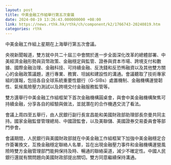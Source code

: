 ```yaml
---
layout: post
title: 中美金融工作組舉行第五次會議
date: 2024-08-19 13:26:43.000000000 +08:00
link: https://news.rthk.hk/rthk/ch/component/k2/1766743-20240819.htm
categories: rthk
---
```


中美金融工作組上星期在上海舉行第五次會議。

央視新聞報道，雙方就中共二十屆三中會關於進一步全面深化改革的總體部署、中美經濟金融形勢與貨幣政策、金融穩定與監管、證券與資本市場、跨境支付和數據、國際金融治理、金融科技、可持續金融、反洗錢和反恐怖融資以及其他雙方關心的金融政策議題，進行專業、務實、坦誠和建設性的溝通。會議聽取了技術專家組的匯報，包括各自全球系統重要性銀行（G-SIBs）處置機制、金融機構運營韌性、氣候風險壓力測試以及跨境交付金融服務監管等。

雙方還舉行中美金融工作組框架下首次金融機構圓桌會，與會中美金融機構聚焦可持續金融，分享各自的經驗與做法，並就潛在的合作機遇交流了看法。

會議上周四至五舉行，由人民銀行副行長宣昌能和美國財政部助理部長奈曼共同主持。國家金融監督管理總局、中國證監會，以及美聯儲、美國證券交易委員會等部門參會。

會議期間，人民銀行與美國財政部就在中美金融工作組框架下加強中美金融穩定合作簽署換文，互換金融穩定聯絡人名單，旨在出現金融壓力事件和金融機構運營風險時雙方金融管理部門能夠保持及時、暢通的聯絡渠道，減少不確定性。中國人民銀行還就有關問題向美國財政部提出關切。雙方同意繼續保持溝通。
